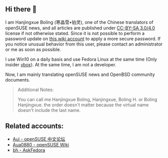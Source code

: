 ## Hi there 👋

I am Hanjingxue Boling (寒晶雪•铂灵), one of the Chinese translators of openSUSE news, and all articles are published under [CC-BY-SA 3.0/4.0](https://creativecommons.org/licenses/by-sa/4.0/) license if not otherwise stated. Since it is not possible to perform a password update on [this wiki account](https://zh.opensuse.org/User:Aua0880) to apply a more secure password. If you notice unusual behavior from this user, please contact an administrator or me as soon as possible.

I use Win10 on a daily basis and use Fedora Linux at the same time (Only insider [vbox](https://www.virtualbox.org/)). At the same time, I am not a developer.

Now, I am mainly translating openSUSE news and OpenBSD community documents.

>Additional Notes:
>
>You can call me Hanjingxue Boling, Hanjingxue, Boling H. or Boling Hanjingxue. the order doesn't matter because the virtual name doesn't include the last name.

## Related accounts:

- [Aui - openSUSE 中文论坛](https://forum.suse.org.cn/u/aui/summary)
- [Aua0880 - openSUSE Wiki](https://zh.opensuse.org/User:Aua0880)
- [bh - AskFedora](https://ask.fedoraproject.org/u/bh)

